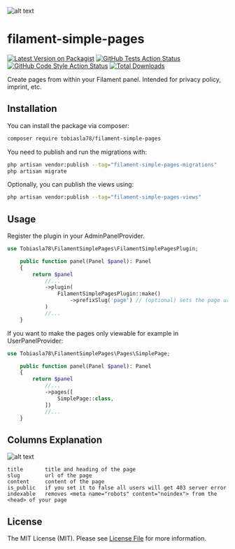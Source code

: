 ![alt text](https://i.imgur.com/QYShzED.jpeg)

# filament-simple-pages

[![Latest Version on Packagist](https://img.shields.io/packagist/v/tobiasla78/filament-simple-pages.svg?style=flat-square)](https://packagist.org/packages/tobiasla78/filament-simple-pages)
[![GitHub Tests Action Status](https://img.shields.io/github/actions/workflow/status/tobiasla78/filament-simple-pages/run-tests.yml?branch=main&label=tests&style=flat-square)](https://github.com/tobiasla78/filament-simple-pages/actions?query=workflow%3Arun-tests+branch%3Amain)
[![GitHub Code Style Action Status](https://img.shields.io/github/actions/workflow/status/tobiasla78/filament-simple-pages/fix-php-code-styling.yml?branch=main&label=code%20style&style=flat-square)](https://github.com/tobiasla78/filament-simple-pages/actions?query=workflow%3A"Fix+PHP+code+styling"+branch%3Amain)
[![Total Downloads](https://img.shields.io/packagist/dt/tobiasla78/filament-simple-pages.svg?style=flat-square)](https://packagist.org/packages/tobiasla78/filament-simple-pages)

Create pages from within your Filament panel. Intended for privacy policy, imprint, etc.

## Installation

You can install the package via composer:

```bash
composer require tobiasla78/filament-simple-pages
```

You need to publish and run the migrations with:

```bash
php artisan vendor:publish --tag="filament-simple-pages-migrations"
php artisan migrate
```

Optionally, you can publish the views using:

```bash
php artisan vendor:publish --tag="filament-simple-pages-views"
```

## Usage

Register the plugin in your AdminPanelProvider.

```php
use Tobiasla78\FilamentSimplePages\FilamentSimplePagesPlugin;

    public function panel(Panel $panel): Panel
    {
        return $panel
            //...
            ->plugin(
                FilamentSimplePagesPlugin::make()
                    ->prefixSlug('page') // (optional) sets the page url to yourPanelUrl/page/yourPageSlug
            )
            //...
    }
```

If you want to make the pages only viewable for example in UserPanelProvider:

```php
use Tobiasla78\FilamentSimplePages\Pages\SimplePage;

    public function panel(Panel $panel): Panel
    {
        return $panel
            //...
            ->pages([
                SimplePage::class,
            ])
            //...
    }
```

## Columns Explanation

![alt text](https://i.imgur.com/sJv5Fa8.png)

```
title       title and heading of the page
slug        url of the page
content     content of the page
is_public   if you set it to false all users will get 403 server error
indexable   removes <meta name="robots" content="noindex"> from the <head> of your page
```

## License

The MIT License (MIT). Please see [License File](LICENSE.md) for more information.
